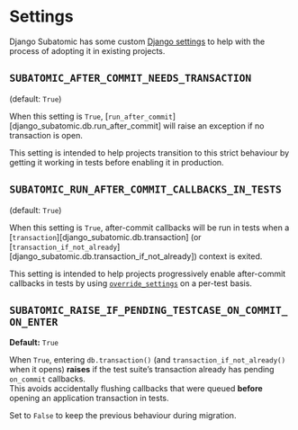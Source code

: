 # Settings

Django Subatomic has some custom [Django settings][django-settings]
to help with the process of adopting it in existing projects.

## `SUBATOMIC_AFTER_COMMIT_NEEDS_TRANSACTION`

(default: `True`)

When this setting is `True`,
[`run_after_commit`][django_subatomic.db.run_after_commit] will raise an exception if no transaction is open.

This setting is intended to help projects
transition to this strict behaviour
by getting it working in tests
before enabling it in production.

## `SUBATOMIC_RUN_AFTER_COMMIT_CALLBACKS_IN_TESTS`

(default: `True`)

When this setting is `True`,
after-commit callbacks will be run in tests
when a [`transaction`][django_subatomic.db.transaction]
(or [`transaction_if_not_already`][django_subatomic.db.transaction_if_not_already])
context is exited.

This setting is intended to help projects
progressively enable after-commit callbacks in tests
by using [`override_settings`][override_settings]
on a per-test basis.

[override_settings]: https://docs.djangoproject.com/en/stable/topics/testing/tools/#django.test.override_settings
[django-settings]: https://docs.djangoproject.com/en/stable/topics/settings/


## `SUBATOMIC_RAISE_IF_PENDING_TESTCASE_ON_COMMIT_ON_ENTER`

**Default:** `True`

When `True`, entering `db.transaction()` (and `transaction_if_not_already()` when it opens) **raises** if the test suite’s transaction already has pending `on_commit` callbacks.  
This avoids accidentally flushing callbacks that were queued **before** opening an application transaction in tests.

Set to `False` to keep the previous behaviour during migration.
